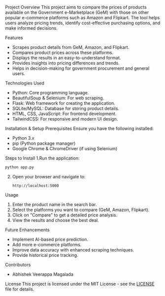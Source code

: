Project Overview
This project aims to compare the prices of products available on the Government e-Marketplace (GeM) with those on other popular e-commerce platforms such as Amazon and Flipkart. The tool helps users analyze pricing trends, identify cost-effective purchasing options, and make informed decisions.

 Features
- Scrapes product details from GeM, Amazon, and Flipkart.
- Compares product prices across these platforms.
- Displays the results in an easy-to-understand format.
- Provides insights into pricing differences and trends.
- Helps in decision-making for government procurement and general users.

 Technologies Used
- Python: Core programming language.
- BeautifulSoup & Selenium: For web scraping.
- Flask: Web framework for creating the application.
- SQLite/MySQL: Database for storing product details.
- HTML, CSS, JavaScript: For frontend development.
- TailwindCSS: For responsive and modern UI design.

 Installation & Setup
 Prerequisites
Ensure you have the following installed:
- Python 3.x
- pip (Python package manager)
- Google Chrome & ChromeDriver (if using Selenium)

 Steps to Install
1.Run the application:
   ```bash
   python app.py
   ```
2. Open your browser and navigate to:
   ```
   http://localhost:5000
   ```

Usage
1. Enter the product name in the search bar.
2. Select the platforms you want to compare (GeM, Amazon, Flipkart).
3. Click on "Compare" to get a detailed price analysis.
4. View the results and choose the best deal.

Future Enhancements
- Implement AI-based price prediction.
- Add more e-commerce platforms.
- Improve data accuracy with enhanced scraping techniques.
- Provide historical price tracking.

Contributors
- Abhishek Veerappa Magalada

License
This project is licensed under the MIT License - see the [LICENSE](LICENSE) file for details.
